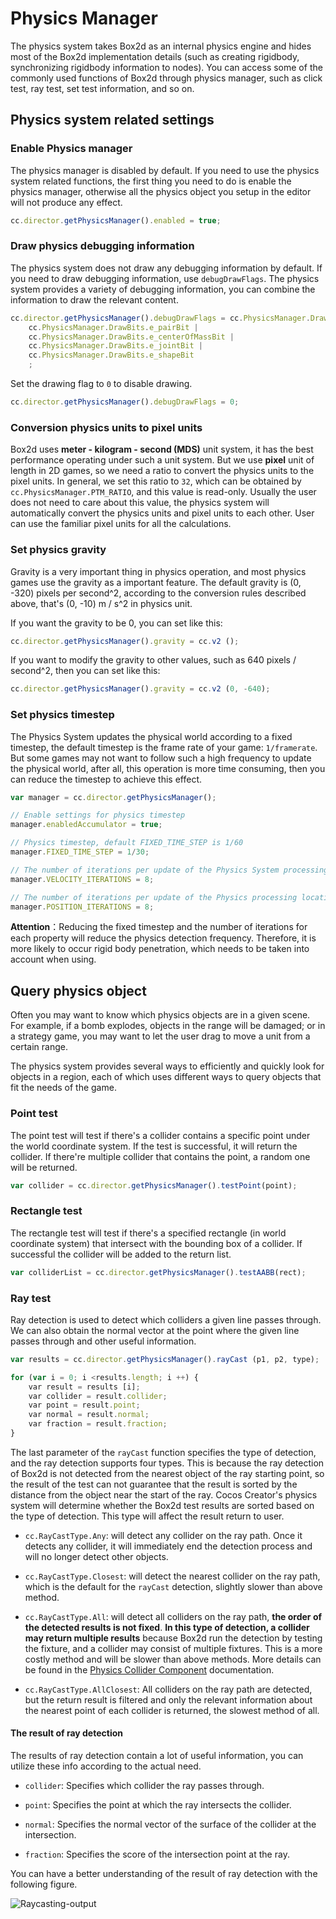 # Physics Manager

The physics system takes Box2d as an internal physics engine and hides most of the Box2d implementation details (such as creating rigidbody, synchronizing rigidbody information to nodes).
You can access some of the commonly used functions of Box2d through physics manager, such as click test, ray test, set test information, and so on.

## Physics system related settings

### Enable Physics manager

The physics manager is disabled by default. If you need to use the physics system related functions, the first thing you need to do is enable the physics manager, otherwise all the physics object you setup in the editor will not produce any effect.

```javascript
cc.director.getPhysicsManager().enabled = true;
```

### Draw physics debugging information

The physics system does not draw any debugging information by default. If you need to draw debugging information, use `debugDrawFlags`.
The physics system provides a variety of debugging information, you can combine the information to draw the relevant content.

```javascript
cc.director.getPhysicsManager().debugDrawFlags = cc.PhysicsManager.DrawBits.e_aabbBit |
    cc.PhysicsManager.DrawBits.e_pairBit |
    cc.PhysicsManager.DrawBits.e_centerOfMassBit |
    cc.PhysicsManager.DrawBits.e_jointBit |
    cc.PhysicsManager.DrawBits.e_shapeBit
    ;
```

Set the drawing flag to `0` to disable drawing.

```javascript
cc.director.getPhysicsManager().debugDrawFlags = 0;
```

### Conversion physics units to pixel units

Box2d uses **meter - kilogram - second (MDS)** unit system, it has the best performance operating under such a unit system.
But we use **pixel** unit of length in 2D games, so we need a ratio to convert the physics units to the pixel units.
In general, we set this ratio to `32`, which can be obtained by `cc.PhysicsManager.PTM_RATIO`, and this value is read-only.
Usually the user does not need to care about this value, the physics system will automatically convert the physics units and pixel units to each other. User can use the familiar pixel units for all the calculations.

### Set physics gravity

Gravity is a very important thing in physics operation, and most physics games use the gravity as a important feature.
The default gravity is (0, -320) pixels per second^2, according to the conversion rules described above, that's (0, -10) m / s^2 in physics unit.

If you want the gravity to be 0, you can set like this:

```javascript
cc.director.getPhysicsManager().gravity = cc.v2 ();
```

If you want to modify the gravity to other values, such as 640 pixels / second^2, then you can set like this:

```javascript
cc.director.getPhysicsManager().gravity = cc.v2 (0, -640);
```

### Set physics timestep

The Physics System updates the physical world according to a fixed timestep, the default timestep is the frame rate of your game: `1/framerate`. But some games may not want to follow such a high frequency to update the physical world, after all, this operation is more time consuming, then you can reduce the timestep to achieve this effect.

```javascript
var manager = cc.director.getPhysicsManager();

// Enable settings for physics timestep
manager.enabledAccumulator = true;

// Physics timestep, default FIXED_TIME_STEP is 1/60
manager.FIXED_TIME_STEP = 1/30;

// The number of iterations per update of the Physics System processing speed is 10 by default
manager.VELOCITY_ITERATIONS = 8;

// The number of iterations per update of the Physics processing location is 10 by default
manager.POSITION_ITERATIONS = 8;

```

**Attention**：Reducing the fixed timestep and the number of iterations for each property will reduce the physics detection frequency. Therefore, it is more likely to occur rigid body penetration, which needs to be taken into account when using.

## Query physics object

Often you may want to know which physics objects are in a given scene.
For example, if a bomb explodes, objects in the range will be damaged; or in a strategy game, you may want to let the user drag to move a unit from a certain range.

The physics system provides several ways to efficiently and quickly look for objects in a region, each of which uses different ways to query objects that fit the needs of the game.

### Point test

The point test will test if there's a collider contains a specific point under the world coordinate system. If the test is successful, it will return the collider. If there're multiple collider that contains the point, a random one will be returned.

```javascript
var collider = cc.director.getPhysicsManager().testPoint(point);
```

### Rectangle test

The rectangle test will test if there's a specified rectangle (in world coordinate system) that intersect with the bounding box of a collider. If successful the collider will be added to the return list.

```javascript
var colliderList = cc.director.getPhysicsManager().testAABB(rect);
```

### Ray test

Ray detection is used to detect which colliders a given line passes through. We can also obtain the normal vector at the point where the given line passes through and other useful information.

```javascript
var results = cc.director.getPhysicsManager().rayCast (p1, p2, type);

for (var i = 0; i <results.length; i ++) {
    var result = results [i];
    var collider = result.collider;
    var point = result.point;
    var normal = result.normal;
    var fraction = result.fraction;
}
```

The last parameter of the `rayCast` function specifies the type of detection, and the ray detection supports four types. This is because the ray detection of Box2d is not detected from the nearest object of the ray starting point, so the result of the test can not guarantee that the result is sorted by the distance from the object near the start of the ray. Cocos Creator's physics system will determine whether the Box2d test results are sorted based on the type of detection. This type will affect the result return to user.

- `cc.RayCastType.Any`: will detect any collider on the ray path. Once it detects any collider, it will immediately end the detection process and will no longer detect other objects.

- `cc.RayCastType.Closest`: will detect the nearest collider on the ray path, which is the default for the `rayCast` detection, slightly slower than above method.

- `cc.RayCastType.All`: will detect all colliders on the ray path, **the order of the detected results is not fixed**. **In this type of detection, a collider may return multiple results** because Box2d run the detection by testing the fixture, and a collider may consist of multiple fixtures. This is a more costly method and will be slower than above methods. More details can be found in the [Physics Collider Component](./collider-component.md) documentation.

- `cc.RayCastType.AllClosest`: All colliders on the ray path are detected, but the return result is filtered and only the relevant information about the nearest point of each collider is returned, the slowest method of all.

#### The result of ray detection

The results of ray detection contain a lot of useful information, you can utilize these info according to the actual need.

- `collider`: Specifies which collider the ray passes through.

- `point`: Specifies the point at which the ray intersects the collider.

- `normal`: Specifies the normal vector of the surface of the collider at the intersection.

- `fraction`: Specifies the score of the intersection point at the ray.

You can have a better understanding of the result of ray detection with the following figure.

![Raycasting-output](image/raycasting-output.png)